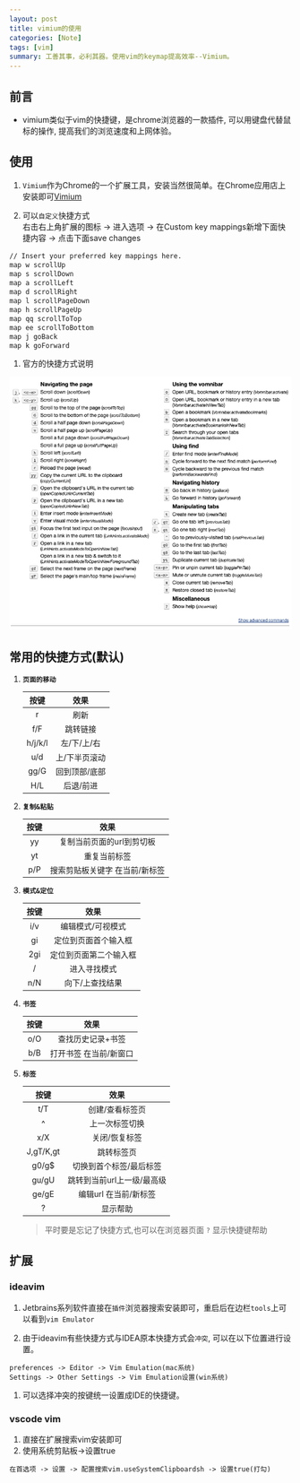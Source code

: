 ```yaml
---
layout: post
title: vimium的使用
categories: [Note]
tags: [vim]
summary: 工善其事，必利其器。使用vim的keymap提高效率--Vimium。
---
```


## 前言
- vimium类似于vim的快捷键，是chrome浏览器的一款插件, 可以用键盘代替鼠标的操作, 提高我们的浏览速度和上网体验。


## 使用

1. `Vimium`作为Chrome的一个扩展工具，安装当然很简单。在Chrome应用店上安装即可[Vimium](https://chrome.google.com/webstore/detail/vimium/dbepggeogbaibhgnhhndojpepiihcmeb?utm_source=chrome-ntp-icon)

1. 可以`自定义`快捷方式   
右击右上角扩展的图标 -> 进入选项 -> 在Custom key mappings新增下面快捷内容 -> 点击下面save changes
```
// Insert your preferred key mappings here.
map w scrollUp
map s scrollDown
map a scrollLeft
map d scrollRight
map l scrollPageDown
map h scrollPageUp
map qq scrollToTop
map ee scrollToBottom
map j goBack
map k goForward
```

1. 官方的快捷方式说明
<img src="/img/2019/11/vimium.png" alt="官方的快捷说明"/>

## 常用的快捷方式(默认)  

1. **`页面的移动`**

    |按键|效果|
    | :--: |:--:|
    |r|刷新|
    |f/F|跳转链接|
    |h/j/k/l|左/下/上/右|
    |u/d|上/下半页滚动|
    |gg/G|回到顶部/底部|
    |H/L|后退/前进|


1. **`复制&粘贴`**

    |按键|效果|
    | :--: |:--:|
    |yy|复制当前页面的url到剪切板|
    |yt|重复当前标签|
    |p/P|搜索剪贴板关键字 在当前/新标签|



1. **`模式&定位`**

    |按键|效果|
    | :--: |:--:|
    |i/v|编辑模式/可视模式|
    |gi|定位到页面首个输入框|
    |2gi|定位到页面第二个输入框|
    |/|进入寻找模式|
    |n/N|向下/上查找结果|


1. **`书签`**

    |按键|效果|
    | :--: |:--:|
    |o/O|查找历史记录+书签|
    |b/B|打开书签 在当前/新窗口|


1. **`标签`**

    |按键|效果|
    | :--: |:--:|
    |t/T|创建/查看标签页|
    |^|上一次标签切换|
    |x/X|关闭/恢复标签|
    |J,gT/K,gt|跳转标签页|
    |g0/g$|切换到首个标签/最后标签|
    |gu/gU|跳转到当前url上一级/最高级|
    |ge/gE|编辑url 在当前/新标签|
    |?|显示帮助|    
    
    > 平时要是忘记了快捷方式,也可以在浏览器页面 `?` 显示快捷键帮助


## 扩展
### ideavim
1. Jetbrains系列软件直接在`插件`浏览器搜索安装即可，重启后在边栏`tools`上可以看到`vim Emulator`

1. 由于ideavim有些快捷方式与IDEA原本快捷方式会`冲突`, 可以在以下位置进行设置。
```
preferences -> Editor -> Vim Emulation(mac系统)  
Settings -> Other Settings -> Vim Emulation设置(win系统)
```

1. 可以选择冲突的按键统一设置成IDE的快捷键。

### vscode vim
1. 直接在扩展搜索vim安装即可
1. 使用系统剪贴板->设置true
```
在首选项 -> 设置 -> 配置搜索vim.useSystemClipboardsh -> 设置true(打勾)
```